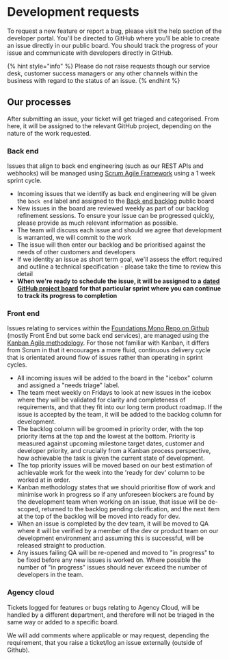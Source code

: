 # Development requests

To request a new feature or report a bug, please visit the help section of the developer portal. You'll be directed to GitHub where you'll be able to create an issue directly in our public board. You should track the progress of your issue and communicate with developers directly in GitHub.

{% hint style="info" %}
Please do not raise requests though our service desk, customer success managers or any other channels within the business with regard to the status of an issue.
{% endhint %}

## Our processes

After submitting an issue, your ticket will get triaged and categorised. From here, it will be assigned to the relevant GitHub project, depending on the nature of the work requested.

### Back end

Issues that align to back end engineering \(such as our REST APIs and webhooks\) will be managed using [Scrum Agile Framework](https://www.scrum.org/resources/what-is-scrum) using a 1 week sprint cycle. 

* Incoming issues that we identify as back end engineering will be given the `back end` label and assigned to the [Back end backlog](https://github.com/reapit/foundations/projects/6) public board
* New issues in the board are reviewed weekly as part of our backlog refinement sessions. To ensure your issue can be progressed quickly, please provide as much relevant information as possible.
* The team will discuss each issue and should we agree that development is warranted, we will commit to the work
* The issue will then enter our backlog and be prioritised against the needs of other customers and developers
* If we identity an issue as short term goal, we'll assess the effort required and outline a technical specification - please take the time to review this detail
* **When we're ready to schedule the issue, it will be assigned to a** [**dated GitHub project board**](https://github.com/reapit/foundations/projects) **for that particular sprint where you can continue to track its progress to completion**

### Front end

Issues relating to services within the [Foundations Mono Repo on Github ](https://github.com/reapit/foundations)\(mostly Front End but some back end services\), are managed using the [Kanban Agile methodology](https://kanbanize.com/kanban-resources/getting-started/what-is-kanban). For those not familiar with Kanban, it differs from Scrum in that it encourages a more fluid, continuous delivery cycle that is orientated around flow of issues rather than operating in sprint cycles.

* All incoming issues will be added to the board in the "icebox" column and assigned a "needs triage" label. 
* The team meet weekly on Fridays to look at new issues in the icebox where they will be validated for clarity and completeness of requirements, and that they fit into our long term product roadmap. If the issue is accepted by the team, it will be added to the backlog column for development.
* The backlog column will be groomed in priority order, with the top priority items at the top and the lowest at the bottom. Priority is measured against upcoming milestone target dates, customer and developer priority, and crucially from a Kanban process perspective, how achievable the task is given the current state of development.
* The top priority issues will be moved based on our best estimation of achievable work for the week into the 'ready for dev' column to be worked at in order. 
* Kanban methodology states that we should prioritise flow of work and minimise work in progress so if any unforeseen blockers are found by the development team when working on an issue, that issue will be de-scoped, returned to the backlog pending clarification, and the next item at the top of the backlog will be moved into ready for dev.
* When an issue is completed by the dev team, it will be moved to QA where it will be verified by a member of the dev or product team on our development environment and assuming this is successful, will be released straight to production.
* Any issues failing QA will be re-opened and moved to "in progress" to be fixed before any new issues is worked on. Where possible the number of "in progress" issues should never exceed the number of developers in the team.

### Agency cloud

Tickets logged for features or bugs relating to Agency Cloud, will be handled by a different department, and therefore will not be triaged in the same way or added to a specific board.

We will add comments where applicable or may request, depending the requirement, that you raise a ticket/log an issue externally \(outside of Github\).

